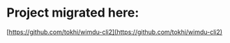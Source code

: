 # Project migrated here:

[https://github.com/tokhi/wimdu-cli2](https://github.com/tokhi/wimdu-cli2)
